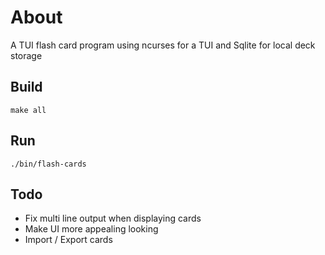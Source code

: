 # About
A TUI flash card program using ncurses for a TUI and Sqlite for local deck storage
## Build
`make all`

## Run
`./bin/flash-cards`

## Todo
- Fix multi line output when displaying cards
- Make UI more appealing looking
- Import / Export cards
